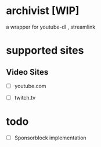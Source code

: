 # archivist [WIP]
 a wrapper for youtube-dl , streamlink
 
# supported sites
## Video Sites
- [ ] youtube.com
- [ ] twitch.tv


# todo
- [ ] Sponsorblock implementation
